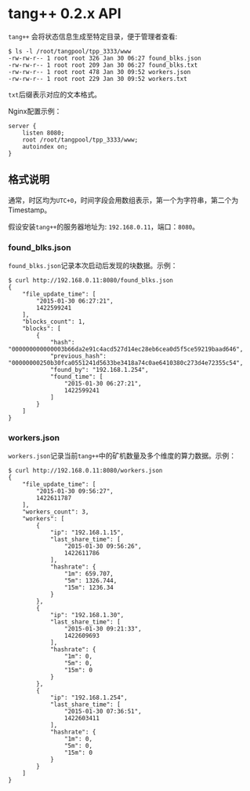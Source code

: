 # tang++ 0.2.x API

`tang++` 会将状态信息生成至特定目录，便于管理者查看:

```
$ ls -l /root/tangpool/tpp_3333/www
-rw-rw-r-- 1 root root 326 Jan 30 06:27 found_blks.json
-rw-rw-r-- 1 root root 209 Jan 30 06:27 found_blks.txt
-rw-rw-r-- 1 root root 478 Jan 30 09:52 workers.json
-rw-rw-r-- 1 root root 229 Jan 30 09:52 workers.txt
```

`txt`后缀表示对应的文本格式。

Nginx配置示例：

```
server {
    listen 8080;
    root /root/tangpool/tpp_3333/www;
    autoindex on;
}
```

## 格式说明

通常，时区均为`UTC+0`，时间字段会用数组表示，第一个为字符串，第二个为 Timestamp。

假设安装`tang++`的服务器地址为: `192.168.0.11`，端口：`8080`。

### found_blks.json

`found_blks.json`记录本次启动后发现的块数据。示例：

```
$ curl http://192.168.0.11:8080/found_blks.json
{
    "file_update_time": [
        "2015-01-30 06:27:21",
        1422599241
    ],
    "blocks_count": 1,
    "blocks": [
        {
            "hash": "000000000000003b66da2e91c4acd527d14ec28eb6cea0d5f5ce59219baad646",
            "previous_hash": "00000000250b30fca0551241d5633be3418a74c0ae6410380c273d4e72355c54",
            "found_by": "192.168.1.254",
            "found_time": [
                "2015-01-30 06:27:21",
                1422599241
            ]
        }
    ]
}
```

### workers.json

`workers.json`记录当前`tang++`中的矿机数量及多个维度的算力数据。示例：

```
$ curl http://192.168.0.11:8080/workers.json
{
    "file_update_time": [
        "2015-01-30 09:56:27",
        1422611787
    ],
    "workers_count": 3,
    "workers": [
        {
            "ip": "192.168.1.15",
            "last_share_time": [
                "2015-01-30 09:56:26",
                1422611786
            ],
            "hashrate": {
                "1m": 659.707,
                "5m": 1326.744,
                "15m": 1236.34
            }
        },
        {
            "ip": "192.168.1.30",
            "last_share_time": [
                "2015-01-30 09:21:33",
                1422609693
            ],
            "hashrate": {
                "1m": 0,
                "5m": 0,
                "15m": 0
            }
        },
        {
            "ip": "192.168.1.254",
            "last_share_time": [
                "2015-01-30 07:36:51",
                1422603411
            ],
            "hashrate": {
                "1m": 0,
                "5m": 0,
                "15m": 0
            }
        }
    ]
}
```